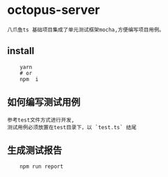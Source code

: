octopus-server
====
    八爪鱼ts 基础项目集成了单元测试框架mocha,方便编写项目用例。


## install
``` shell
    yarn
    # or
    npm  i
```

##  如何编写测试用例

    参考test文件方式进行开发,
    测试用例必须放置在test目录下，以 `test.ts` 结尾


## 生成测试报告

```shell
    npm run report 
```